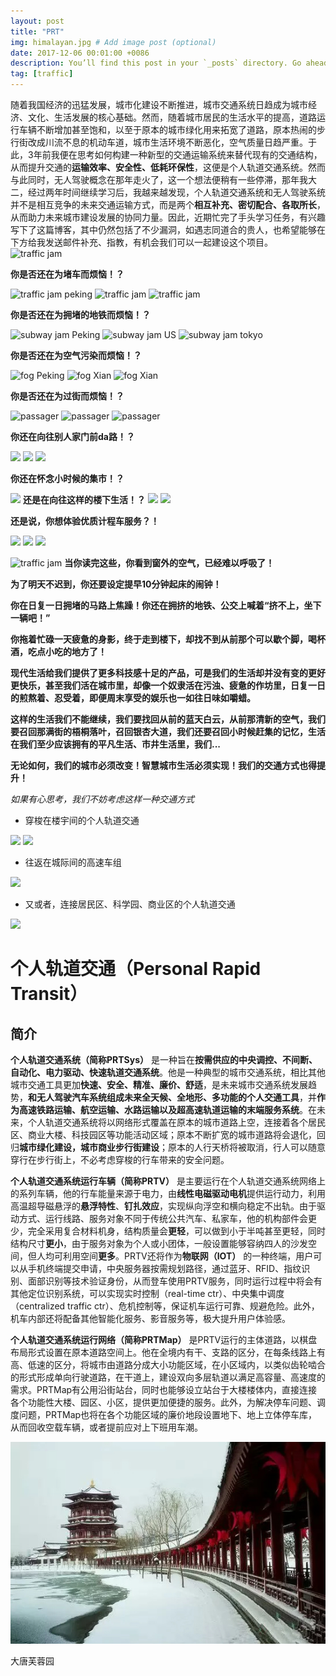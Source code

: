 ```yaml
---
layout: post
title: "PRT"
img: himalayan.jpg # Add image post (optional)
date: 2017-12-06 00:01:00 +0086
description: You’ll find this post in your `_posts` directory. Go ahead and edit it and re-build the site to see your changes. # Add post description (optional)
tag: [traffic]
---
```


随着我国经济的迅猛发展，城市化建设不断推进，城市交通系统日趋成为城市经济、文化、生活发展的核心基础。然而，随着城市居民的生活水平的提高，道路运行车辆不断增加甚至饱和，以至于原本的城市绿化用来拓宽了道路，原本热闹的步行街改成川流不息的机动车道，城市生活环境不断恶化，空气质量日趋严重。于此，3年前我便在思考如何构建一种新型的交通运输系统来替代现有的交通结构，从而提升交通的**运输效率、安全性、低耗环保性**，这便是个人轨道交通系统。然而与此同时，无人驾驶概念在那年走火了，这一个想法便稍有一些停滞，那年我大二，经过两年时间继续学习后，我越来越发现，个人轨道交通系统和无人驾驶系统并不是相互竞争的未来交通运输方式，而是两个**相互补充、密切配合、各取所长**，从而助力未来城市建设发展的协同力量。因此，近期忙完了手头学习任务，有兴趣写下了这篇博客，其中仍然包括了不少漏洞，如遇志同道合的贵人，也希望能够在下方给我发送邮件补充、指教，有机会我们可以一起建设这个项目。
![traffic jam](http://t.wsgxsp.com/uploads/149733251620689.png)

**你是否还在为堵车而烦恼！？**
 
![traffic jam peking](https://cdn4.i-scmp.com/sites/default/files/styles/980x551/public/2013/08/22/trafficjam.jpg?itok=yuoaO3YY)
![traffic jam](https://candysdirt.com/wp-content/uploads/2017/03/Traffic-Jam-1024x679.jpg)
![traffic jam](http://www.topcount.co/wp-content/uploads/2016/09/maxresdefault-1-3.jpg)

**你是否还在为拥堵的地铁而烦恼！？**

![subway jam Peking](http://img.hdbs.cn/images/2015/6/10/20156101433919212185_14.jpg)
![subway jam US](http://www.szirine.com/wpmain/uploads/2005/07/crowded_subway_newyork.jpg)
![subway jam tokyo](https://injapan.gaijinpot.com/wp-content/uploads/2012/02/140385713353920628_DzhPxnjC_fv2.jpg)

**你是否还在为空气污染而烦恼！？**

![fog Peking](http://www.thatsmags.com/image/view/201711/beijing-pollution.jpg)
![fog Xian](https://static01.nyt.com/images/2016/10/29/world/29CHINAAIR-web1/29CHINAAIR-web1-master768.jpg)
![fog Xian](http://cdn2.ubergizmo.com/wp-content/uploads/2014/03/china-shanghai-smog.jpg)

**你是否还在为过街而烦恼！？**

![passager](http://news.ts.cn/content/images/attachement/jpg/site1/20111018/0016eca451e8100755d05d.jpg)
![passager](http://n1.itc.cn/img8/wb/recom/2015/12/23/145085837252216144.JPEG)
![passager](http://www.ccud.org.cn/upload/zuhe1.jpg)

**你还在向往别人家门前da路！？**

![](http://cjkeizai.j.people.com.cn/mediafile/201211/28/F2012112816412300256.jpg)
![](http://file.nju.gov.cn/fuploadfile/201611/20161114105704_2414.jpg)
![](http://p3.ifengimg.com/fck/2017_47/dbfb3d92a47ba6f_w700_h420.jpg)

**你还在怀念小时候的集市！？**

![](http://dazedimg.dazedgroup.netdna-cdn.com/1200/0-0-1999-1333/azure/dazed-prod/1110/6/1116718.jpg)
**还是在向往这样的楼下生活！？**
![](https://alljapantours.com/acp/images/attraction/xpO112349868.jpg.pagespeed.ic.nf_EOji1iQ.jpg)
![](http://i.telegraph.co.uk/multimedia/archive/02488/159522341_2488652b.jpg)

**还是说，你想体验优质计程车服务？！**

![](http://www.recknews.com/wp-content/uploads/2016/04/B1TKtaLCEAAcwcf.jpg)
![](http://s3-us-west-1.amazonaws.com/dkn-wp/wp-content/uploads/2017/05/13164405/17685ad095759978f9fe26b90f045f9b.jpeg)
![](http://www.metro951.com/wp-content/uploads/2016/03/auto-batman-635x321.jpg)

![traffic jam](http://t.wsgxsp.com/uploads/149733251620689.png)
**当你读完这些，你看到窗外的空气，已经难以呼吸了！**

**为了明天不迟到，你还要设定提早10分钟起床的闹钟！**

**你在日复一日拥堵的马路上焦躁！你还在拥挤的地铁、公交上喊着“挤不上，坐下一辆吧！”**

**你拖着忙碌一天疲惫的身影，终于走到楼下，却找不到从前那个可以歇个脚，喝杯酒，吃点小吃的地方了！**

**现代生活给我们提供了更多科技感十足的产品，可是我们的生活却并没有变的更好更快乐，甚至我们活在城市里，却像一个奴隶活在污浊、疲惫的作坊里，日复一日的煎熬着、忍受着，即便周末享受的娱乐也一如往日味如嚼蜡。**

**这样的生活我们不能继续，我们要找回从前的蓝天白云，从前那清新的空气，我们要召回那满街的梧桐落叶，召回银杏大道，我们还要召回小时候赶集的记忆，生活在我们至少应该拥有的平凡生活、市井生活里，我们...**

**无论如何，我们的城市必须改变！智慧城市生活必须实现！我们的交通方式也得提升！**

*如果有心思考，我们不妨考虑这样一种交通方式*

* 穿梭在楼宇间的个人轨道交通

![](http://article.fd.zol-img.com.cn/t_s640x2000/g5/M00/0E/04/ChMkJljLv4GIUELsAAZCEGm8SPoAAa1OwLpyp0ABkIo047.jpg)
![](http://s15.sinaimg.cn/mw690/005vbZ09gy6YDEg8mRgbe)

* 往返在城际间的高速车组

![](http://cdn-media.ingegneri.info/wp-content/uploads/2016/11/03_BIG_hyperloop_tubo_copy-BIG.jpg)

* 又或者，连接居民区、科学园、商业区的个人轨道交通

![](http://www.ultraprt.net/stills/Still2.jpg)

# 个人轨道交通（Personal Rapid Transit）
## 简介
**个人轨道交通系统（简称PRTSys）** 是一种旨在**按需供应的中央调控、不间断、自动化、电力驱动、快速轨道交通系统**。他是一种典型的城市交通系统，相比其他城市交通工具更加**快速、安全、精准、廉价、舒适**，是未来城市交通系统发展趋势，**和无人驾驶汽车系统组成未来全天候、全地形、多功能的个人交通工具**，并**作为高速铁路运输、航空运输、水路运输以及超高速轨道运输的末端服务系统**。在未来，个人轨道交通系统将以网络形式覆盖在原本的城市道路上空，连接着各个居民区、商业大楼、科技园区等功能活动区域；原本不断扩宽的城市道路将会退化，回归**城市绿化建设，城市商业步行街建设**；原本的人行天桥将被取消，行人可以随意穿行在步行街上，不必考虑穿梭的行车带来的安全问题。

**个人轨道交通系统运行车辆（简称PRTV）** 是主要运行在个人轨道交通系统网络上的系列车辆，他的行车能量来源于电力，由**线性电磁驱动电机**提供运行动力，利用高温超导磁悬浮的**悬浮特性**、**钉扎效应**，实现纵向浮空和横向稳定不出轨。由于驱动方式、运行线路、服务对象不同于传统公共汽车、私家车，他的机构部件会更少，完全采用复合材料机身，结构质量会**更轻**，可以做到小于半吨甚至更轻，同时结构尺寸**更小**，由于服务对象为个人或小团体，一般设置能够容纳四人的沙发空间，但人均可利用空间**更多**。PRTV还将作为**物联网（IOT）** 的一种终端，用户可以从手机终端提交申请，中央服务器按需规划路径，通过蓝牙、RFID、指纹识别、面部识别等技术验证身份，从而登车使用PRTV服务，同时运行过程中将会有其他定位识别系统，可以实现实时控制（real-time ctr）、中央集中调度（centralized traffic ctr）、危机控制等，保证机车运行可靠、规避危险。此外，机车内部还将配备其他智能化服务、影音服务等，极大提升用户体验感。

**个人轨道交通系统运行网络（简称PRTMap）** 是PRTV运行的主体道路，以棋盘布局形式设置在原本道路空间上。他在全境内有干、支路的区分，在每条线路上有高、低速的区分，将城市由道路分成大小功能区域，在小区域内，以类似齿轮啮合的形式形成单向行驶道路，在干道上，建设双向多层轨道以满足高容量、高速度的需求。PRTMap有公用沿街站台，同时也能够设立站台于大楼楼体内，直接连接各个功能性大楼、园区、小区，提供更加便捷的服务。此外，为解决停车问题、调度问题，PRTMap也将在各个功能区域的廉价地段设置地下、地上立体停车库，从而回收空载车辆，或者提前应对上下班用车潮。

![大唐芙蓉园5](https://github.com/w407022008/homepage/raw/master/assets/img/芙蓉园.JPG)

大唐芙蓉园
